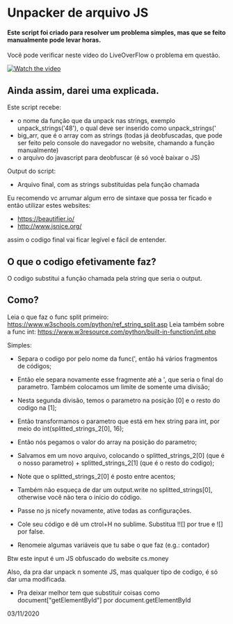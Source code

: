 # Unpacker de arquivo JS

#### Este script foi criado para resolver um problema simples, mas que se feito manualmente pode levar horas.
Você pode verificar neste vídeo do LiveOverFlow o problema em questão.



[![Watch the video](https://i.ytimg.com/vi_webp/TpdDq56KH1I/maxresdefault.webp)](https://youtu.be/TpdDq56KH1I?t=133)

## Ainda assim, darei uma explicada.
Este script recebe:
- o nome da função que da unpack nas strings, exemplo unpack_strings('48'), o qual deve ser inserido como unpack_strings('
- big_arr, que é o array com as strings (todas já deobfuscadas, que pode ser feito pelo console do navegador no website, chamando a função manualmente)
- o arquivo do javascript para deobfuscar (é só você baixar o JS)

Output do script:
- Arquivo final, com as strings substituidas pela função chamada

Eu recomendo vc arrumar algum erro de sintaxe que possa ter ficado e então utilizar estes websites:
- https://beautifier.io/
- http://www.jsnice.org/

assim o codigo final vai ficar legível e fácil de entender.

## O que o codigo efetivamente faz?

O codigo substitui a função chamada pela string que seria o output.

## Como?

Leia o que faz o func split primeiro: https://www.w3schools.com/python/ref_string_split.asp
Leia também sobre a func int: https://www.w3resource.com/python/built-in-function/int.php

Simples: 
- Separa o codigo por pelo nome da func(', então há vários fragmentos de códigos;
- Então ele separa novamente esse fragmente até a ', que seria o final do parametro. Também colocamos um limite de somente uma divisão;
- Nesta segunda divisão, temos o parametro na posição [0] e o resto do codigo na [1];
- Então transformamos o parametro que está em hex string para int, por meio do int(splitted_strings_2[0], 16);
- Então nós pegamos o valor do array na posição do parametro;
- Salvamos em um novo arquivo, colocando o splitted_strings_2[0] (que é o nosso parametro) + splitted_strings_2[1] (que é o resto do codigo);

- Note que o splitted_strings_2[0] é posto entre acentos;
- Também não esqueça de dar um output.write no splitted_strings[0], otherwise você não tera o início do código.
- Passe no js nicefy novamente, ative todas as configurações.
- Cole seu código e dê um ctrol+H no sublime. Substitua !![] por true e ![] por false.
- Renomeie algumas variáveis que tu sabe o que faz (e.g.: contador)


Btw este input é um JS obfuscado do website cs.money

Also, da pra dar unpack n somente JS, mas qualquer tipo de codigo, é só dar uma modificada.


- Pra deixar melhor tem que  substituir coisas como document["getElementById"] por document.getElementById


03/11/2020
